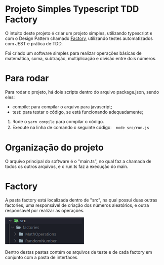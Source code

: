# Projeto Simples Typescript TDD Factory

O intuito deste projeto é criar um projeto simples, utilizando typescript e com o Design Pattern chamado [Factory](https://www.devmedia.com.br/design-patterns-factory/17158), utilizando testes automatizados com JEST e prática de TDD.

Foi criado um software simples para realizar operações básicas de matemática, soma, subtração, multiplicação e divisão entre dois números.

# Para rodar

Para rodar o projeto, há dois scripts dentro do arquivo package.json, sendo eles:
- compile: para compilar o arquivo para javascript;
- test: para testar o código, se está funcionando adequadamente;

1. Rode o ```yarn compile``` para compilar o código.
2. Execute na linha de comando o seguinte código:　```node src/run.js```

# Organização do projeto

O arquivo principal do software é o "main.ts", no qual faz a chamada de todos os outros arquivos, e o run.ts faz a execução do main.

# Factory
A pasta factory está localizada dentro de "src", na qual possui duas outras factories, uma responsável de criação dos números aleatórios, e outra responsável por realizar as operações.

![Folder Structure](./_docs/_images/Example_FolderStructure.png)

Dentro destas pastas contém os arquivos de teste e de cada factory em conjunto com a pasta de interfaces.
